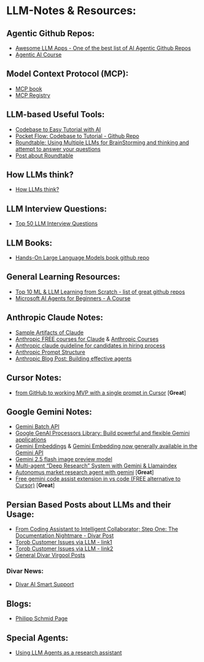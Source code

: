 # LLM-Notes & Resources:

## Agentic Github Repos:
- [Awesome LLM Apps - One of the best list of AI Agentic Github Repos](https://github.com/Shubhamsaboo/awesome-llm-apps)
- [Agentic AI Course](https://www.linkedin.com/posts/paoloperrone_15000-people-paid-2500-for-this-agentic-activity-7367305597186207744-RosX?utm_source=share&utm_medium=member_desktop&rcm=ACoAAAgksdYBFu3_vG0bwXWdh93rSqV1J1ghMP4)  

## Model Context Protocol (MCP):
- [MCP book](https://www.linkedin.com/posts/akshay-pachaar_an-illustrated-guide-to-mcp-activity-7344360322851344384-DBnc?utm_source=share&utm_medium=member_desktop&rcm=ACoAAAgksdYBFu3_vG0bwXWdh93rSqV1J1ghMP4)  
- [MCP Registry](https://www.linkedin.com/posts/philipp-schmid-a6a2bb196_the-official-mcp-registry-is-here-an-open-activity-7371121811649904640-nMP_?utm_source=share&utm_medium=member_android&rcm=ACoAAAgksdYBFu3_vG0bwXWdh93rSqV1J1ghMP4)  

## LLM-based Useful Tools:
- [Codebase to Easy Tutorial with AI](https://code2tutorial.com/)
- [Pocket Flow: Codebase to Tutorial - Github Repo](https://github.com/The-Pocket/PocketFlow-Tutorial-Codebase-Knowledge)
- [Roundtable: Using Multiple LLMs for BrainStorming and thinking and attempt to answer your questions](https://roundtable.now/)  
- [Post about Roundtable](https://x.com/soh3il/status/1942593455177220578)  

## How LLMs think?
- [How LLMs think?](https://www.linkedin.com/posts/ravid-shwartz-ziv-8bb18761_you-know-all-those-arguments-that-llms-think-activity-7333886415568605186-LA54?utm_source=share&utm_medium=member_android&rcm=ACoAAAgksdYBFu3_vG0bwXWdh93rSqV1J1ghMP4)  

## LLM Interview Questions:
- [Top 50 LLM Interview Questions](https://www.linkedin.com/posts/maxime-labonne_top-50-llm-interview-questions-activity-7345384063345602560-1-T1?utm_source=share&utm_medium=member_desktop&rcm=ACoAAAgksdYBFu3_vG0bwXWdh93rSqV1J1ghMP4)  

## LLM Books:
- [Hands-On Large Language Models book github repo](https://www.linkedin.com/posts/charlywargnier_7-github-repos-that-make-you-feel-unstoppable-activity-7344990777166426112-McxS?utm_source=share&utm_medium=member_android&rcm=ACoAAAgksdYBFu3_vG0bwXWdh93rSqV1J1ghMP4)  

## General Learning Resources:
- [Top 10 ML & LLM Learning from Scratch - list of great github repos](https://www.linkedin.com/posts/stasbel_if-i-had-to-learn-aiml-from-scratch-id-activity-7348298539246022656-2shJ?utm_source=share&utm_medium=member_desktop&rcm=ACoAAAgksdYBFu3_vG0bwXWdh93rSqV1J1ghMP4)
- [Microsoft AI Agents for Beginners - A Course](https://github.com/microsoft/ai-agents-for-beginners)  

## Anthropic Claude Notes:
- [Sample Artifacts of Claude](https://www.linkedin.com/posts/anthropicresearch_a-roundup-of-claude-artifacts-built-this-activity-7345860181697740800-Aed3?utm_source=share&utm_medium=member_desktop&rcm=ACoAAAgksdYBFu3_vG0bwXWdh93rSqV1J1ghMP4)
- [Anthropic FREE courses for Claude](https://www.linkedin.com/posts/stasbel_anthropic-just-launched-free-courses-for-activity-7349469259166588928-PErS?utm_source=share&utm_medium=member_desktop&rcm=ACoAAAgksdYBFu3_vG0bwXWdh93rSqV1J1ghMP4) & [Anthropic Courses](https://anthropic.skilljar.com/)
- [Anthropic claude guideline for candidates in hiring process](https://www.linkedin.com/posts/gouldjames_guidance-on-candidates-ai-usage-activity-7349158858285535235-ijTy?utm_source=share&utm_medium=member_desktop&rcm=ACoAAAgksdYBFu3_vG0bwXWdh93rSqV1J1ghMP4)
- [Anthropic Prompt Structure](https://www.linkedin.com/posts/omarsar_anthropic-continues-to-crush-it-with-these-activity-7364408327130292225-Itab?utm_source=share&utm_medium=member_desktop&rcm=ACoAAAgksdYBFu3_vG0bwXWdh93rSqV1J1ghMP4)
- [Anthropic Blog Post: Building effective agents](https://www.anthropic.com/engineering/building-effective-agents)  

## Cursor Notes:
- [from GitHub to working MVP with a single prompt in Cursor](https://www.linkedin.com/posts/eric-vyacheslav-156273169_you-can-now-go-from-github-readme-to-working-activity-7366424429620326402-vCUj?utm_source=share&utm_medium=member_desktop&rcm=ACoAAAgksdYBFu3_vG0bwXWdh93rSqV1J1ghMP4) [**Great**]  

## Google Gemini Notes:
- [Gemini Batch API](https://www.linkedin.com/posts/philipp-schmid-a6a2bb196_gemini-api-now-supports-batch-mode-with-50-activity-7348003895790514177-fjJu?utm_source=share&utm_medium=member_desktop&rcm=ACoAAAgksdYBFu3_vG0bwXWdh93rSqV1J1ghMP4)
- [Google GenAI Processors Library: Build powerful and flexible Gemini applications](https://www.linkedin.com/posts/philipp-schmid-a6a2bb196_new-open-source-python-library-from-google-activity-7349320912199991296-nwJw?utm_source=share&utm_medium=member_desktop&rcm=ACoAAAgksdYBFu3_vG0bwXWdh93rSqV1J1ghMP4)
- [Gemini Embeddings](https://www.linkedin.com/posts/philipp-schmid-a6a2bb196_gemini-embeddings-general-available-first-activity-7350573241934962691-iT9N?utm_source=share&utm_medium=member_desktop&rcm=ACoAAAgksdYBFu3_vG0bwXWdh93rSqV1J1ghMP4)  & [Gemini Embedding now generally available in the Gemini API](https://developers.googleblog.com/en/gemini-embedding-available-gemini-api/)
- [Gemini 2.5 flash image preview model](https://www.linkedin.com/posts/philipp-schmid-a6a2bb196_introducing-gemini-25-flash-image-preview-activity-7366110013720825856-83xf?utm_source=share&utm_medium=member_android&rcm=ACoAAAgksdYBFu3_vG0bwXWdh93rSqV1J1ghMP4)  
- [Multi-agent “Deep Research” System with Gemini & Llamaindex](https://www.linkedin.com/posts/philipp-schmid-a6a2bb196_new-guide-learn-how-to-build-a-multi-agent-activity-7350600883023355905-89YX?utm_source=share&utm_medium=member_desktop&rcm=ACoAAAgksdYBFu3_vG0bwXWdh93rSqV1J1ghMP4)
- [Autonomus market research agent with gemini](https://www.linkedin.com/posts/philipp-schmid-a6a2bb196_new-guide-build-an-autonomous-market-research-activity-7363963594432028673-Xzpd?utm_source=share&utm_medium=member_desktop&rcm=ACoAAAgksdYBFu3_vG0bwXWdh93rSqV1J1ghMP4) [**Great**]  
- [Free gemini code assist extension in vs code (FREE alternative to Cursor)](https://www.linkedin.com/posts/stasbel_friendly-reminder-that-google-has-a-free-activity-7347957779300610049-D_j7?utm_source=share&utm_medium=member_desktop&rcm=ACoAAAgksdYBFu3_vG0bwXWdh93rSqV1J1ghMP4) [**Great**]   

## Persian Based Posts about LLMs and their Usage:
- [From Coding Assistant to Intelligent Collaborator; Step One: The Documentation Nightmare - Divar Post](https://virgool.io/@divar/%D8%A7%D8%B2-%D8%AF%D8%B3%D8%AA%DB%8C%D8%A7%D8%B1-%DA%A9%D8%AF%D9%86%D9%88%DB%8C%D8%B3-%D8%AA%D8%A7-%D9%87%D9%85%DA%A9%D8%A7%D8%B1-%D9%87%D9%88%D8%B4%D9%85%D9%86%D8%AF-%DA%AF%D8%A7%D9%85-%D8%A7%D9%88%D9%84-%DA%A9%D8%A7%D8%A8%D9%88%D8%B3-%D9%85%D8%B3%D8%AA%D9%86%D8%AF%D8%B3%D8%A7%D8%B2%DB%8C-jx7vhznchc9w)  
- [Torob Customer Issues via LLM - link1](https://www.linkedin.com/posts/aref-sadeghian-332b4026b_%D8%AF%D8%B1-%D8%A8%D8%B3%DB%8C%D8%A7%D8%B1%DB%8C-%D8%A7%D8%B2-%DA%A9%D8%B3%D8%A8%D9%88%DA%A9%D8%A7%D8%B1%D9%87%D8%A7-%D8%B1%D9%88%D8%B2%D8%A7%D9%86%D9%87-%D8%B5%D8%AF%D9%87%D8%A7-%D8%AA%D8%A7-%D9%87%D8%B2%D8%A7%D8%B1%D8%A7%D9%86-activity-7345402017093201921-ydeN/?utm_source=share&utm_medium=member_android&rcm=ACoAACca5foB_JajH9ghUJ8CiduJGdZae1h8reY)
- [Torob Customer Issues via LLM - link2](https://techblog.torob.com/%D9%88%D8%A7%DA%AF%D8%B0%D8%A7%D8%B1%DB%8C-%DB%8C%DA%A9-%DA%AF%D8%B1%D8%AF%D8%B4-%DA%A9%D8%A7%D8%B1-%D9%BE%DB%8C%DA%86%DB%8C%D8%AF%D9%87-%D8%A8%D9%87-%D9%87%D9%88%D8%B4-%D9%85%D8%B5%D9%86%D9%88%D8%B9%DB%8C-%D9%85%D9%88%D9%84%D8%AF-ry5ycs75am91)
- [General Divar Virgool Posts](https://virgool.io/@divar)  

### Divar News:
- [Divar AI Smart Support](https://divar.news/divar-ai-smart-support/)  

## Blogs:
- [Philipp Schmid Page](https://www.philschmid.de/)  

## Special Agents:
- [Using LLM Agents as a research assistant](https://www.linkedin.com/posts/samuel-schmidgall-288632162_excited-to-announce-that-our-paper-agent-activity-7364035100352602118-fk3r?utm_source=share&utm_medium=member_desktop&rcm=ACoAAAgksdYBFu3_vG0bwXWdh93rSqV1J1ghMP4)
